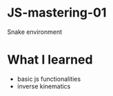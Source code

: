 # JS-mastering-01
Snake environment

# What I learned
- basic js functionalities
- inverse kinematics
